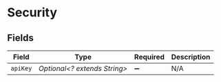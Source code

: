 # Security


## Fields

| Field                        | Type                         | Required                     | Description                  |
| ---------------------------- | ---------------------------- | ---------------------------- | ---------------------------- |
| `apiKey`                     | *Optional<? extends String>* | :heavy_minus_sign:           | N/A                          |